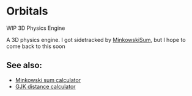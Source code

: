 # Orbitals
WIP 3D Physics Engine

A 3D physics engine. I got sidetracked by [MinkowskiSum](https://github.com/inzombiak/MinkowskiSum), but I hope to come back to this soon 


## See also:
* [Minkowski sum calculator](https://github.com/inzombiak/MinkowskiSum)
* [GJK distance calculator](https://github.com/inzombiak/GJK)
